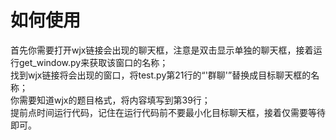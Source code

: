 # 如何使用
首先你需要打开wjx链接会出现的聊天框，注意是双击显示单独的聊天框，接着运行get_window.py来获取该窗口的名称；  
找到wjx链接将会出现的窗口，将test.py第21行的“'群聊'”替换成目标聊天框的名称；  
你需要知道wjx的题目格式，将内容填写到第39行；  
提前点时间运行代码，记住在运行代码前不要最小化目标聊天框，接着仅需要等待即可。
